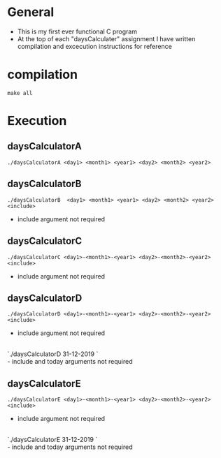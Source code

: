 # General
- This is my first ever functional C program
- At the top of each "daysCalculater" assignment I have written compilation and excecution instructions for reference

# compilation
`make all`

# Execution

## daysCalculatorA
`./daysCalculatorA <day1> <month1> <year1> <day2> <month2> <year2>`

## daysCalculatorB
`./daysCalculatorB  <day1> <month1> <year1> <day2> <month2> <year2> <include>`
<br>
- include argument not required

## daysCalculatorC
`./daysCalculatorC <day1>-<month1>-<year1> <day2>-<month2>-<year2> <include>`
<br>
- include argument not required

## daysCalculatorD
`./daysCalculatorD <day1>-<month1>-<year1> <day2>-<month2>-<year2> <include>`
<br>
- include argument not required
<br>
`./daysCalculatorD <today> 31-12-2019 <include>` 
<br>
- include and today arguments not required

## daysCalculatorE
`./daysCalculatorE <day1>-<month1>-<year1> <day2>-<month2>-<year2> <include>`
<br>
- include argument not required
<br>
`./daysCalculatorE <today> 31-12-2019 <include>` 
<br>
- include and today arguments not required
